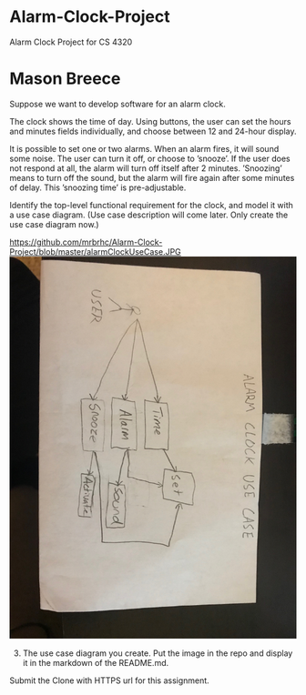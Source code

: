 # Alarm-Clock-Project
Alarm Clock Project for CS 4320

# Mason Breece
Suppose we want to develop software for an alarm clock.

The clock shows the time of day. Using buttons, the user can set the hours and minutes fields individually, and choose between 12 and 24-hour display.

It is possible to set one or two alarms. When an alarm fires, it will sound some noise. The user can turn it off, or choose to ’snooze’. If the user does not respond at all, the alarm will turn off itself after 2 minutes. ’Snoozing’ means to turn off the sound, but the alarm will fire again after some minutes of delay. This ’snoozing time’ is pre-adjustable.

Identify the top-level functional requirement for the clock, and model it with a use case diagram.  (Use case description will come later.  Only create the use case diagram now.)

https://github.com/mrbrhc/Alarm-Clock-Project/blob/master/alarmClockUseCase.JPG
![USE CASE alarmClock](https://github.com/mrbrhc/Alarm-Clock-Project/blob/master/alarmClockUseCase.JPG "Logo Title Text 1")

3) The use case diagram you create.  Put the image in the repo and display it in the markdown of the README.md.

Submit the Clone with HTTPS url for this assignment.

